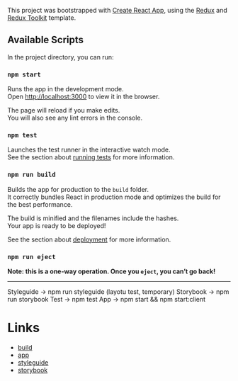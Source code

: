 This project was bootstrapped with [Create React App](https://github.com/facebook/create-react-app), using the [Redux](https://redux.js.org/) and [Redux Toolkit](https://redux-toolkit.js.org/) template.

## Available Scripts

In the project directory, you can run:

### `npm start`

Runs the app in the development mode.<br />
Open [http://localhost:3000](http://localhost:3000) to view it in the browser.

The page will reload if you make edits.<br />
You will also see any lint errors in the console.

### `npm test`

Launches the test runner in the interactive watch mode.<br />
See the section about [running tests](https://facebook.github.io/create-react-app/docs/running-tests) for more information.

### `npm run build`

Builds the app for production to the `build` folder.<br />
It correctly bundles React in production mode and optimizes the build for the best performance.

The build is minified and the filenames include the hashes.<br />
Your app is ready to be deployed!

See the section about [deployment](https://facebook.github.io/create-react-app/docs/deployment) for more information.

### `npm run eject`

**Note: this is a one-way operation. Once you `eject`, you can’t go back!**

------------------------------------------------------------------------------------------------------

Styleguide -> npm run styleguide (layotu test, temporary)
Storybook -> npm run storybook
Test -> npm test
App -> npm start && npm start:client

# Links
- [build](https://console.cloud.google.com/cloud-build/builds?project=pungilandia2020-app)
- [app](https://pungilandia2020-app.appspot.com/)
- [styleguide](https://pungilandia2020-app.appspot.com/styleguide/)
- [storybook](https://pungilandia2020-app.appspot.com/storybook/)
